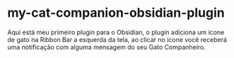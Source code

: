 # my-cat-companion-obsidian-plugin
Aqui está meu primeiro plugin para o Obsidian, o plugin adiciona um ícone de gato na Ribbon Bar a esquerda da tela, ao clicar no ícone você receberá uma notificação com alguma mensagem do seu Gato Companheiro.
